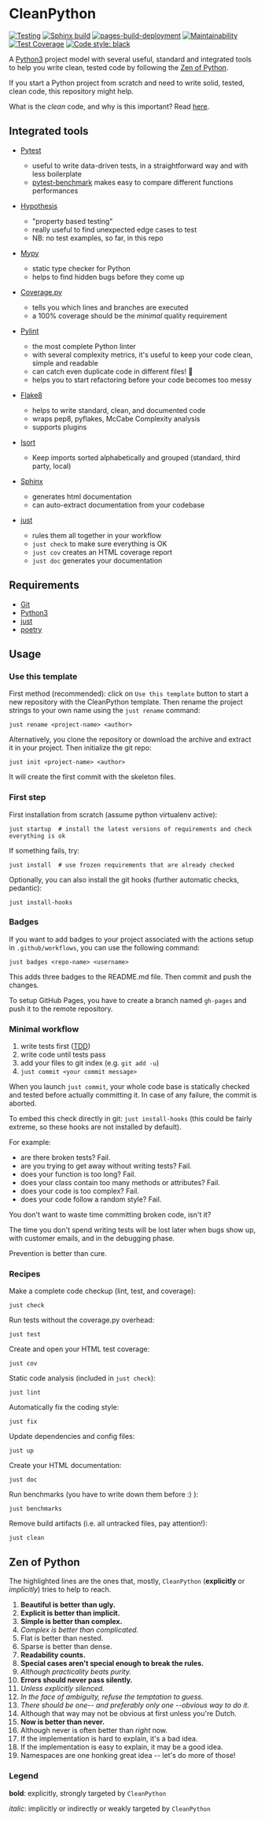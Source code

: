 # CleanPython

[![Testing](https://github.com/iacopy/cleanpython/actions/workflows/ci.yml/badge.svg)](https://github.com/iacopy/cleanpython/actions/workflows/ci.yml)
[![Sphinx build](https://github.com/iacopy/cleanpython/actions/workflows/sphinx.yml/badge.svg)](https://github.com/iacopy/cleanpython/actions/workflows/sphinx.yml)
[![pages-build-deployment](https://github.com/iacopy/cleanpython/actions/workflows/pages/pages-build-deployment/badge.svg)](https://github.com/iacopy/cleanpython/actions/workflows/pages/pages-build-deployment)
[![Maintainability](https://api.codeclimate.com/v1/badges/142fbb415a2d6f66b804/maintainability)](https://codeclimate.com/github/iacopy/cleanpython/maintainability)
[![Test Coverage](https://api.codeclimate.com/v1/badges/142fbb415a2d6f66b804/test_coverage)](https://codeclimate.com/github/iacopy/cleanpython/test_coverage)
[![Code style: black](https://img.shields.io/badge/code%20style-black-000000.svg)](https://github.com/psf/black)

A [Python3](https://docs.python.org/3/) project model with several useful, standard
and integrated tools to help you write clean, tested code by following
the [Zen of Python](#zen-of-python).

If you start a Python project from scratch and need to write solid, tested, clean code, this repository might help.

What is the *clean* code, and why is this important?
Read [here](https://www.butterfly.com.au/blog/website-development/clean-high-quality-code-a-guide-on-how-to-become-a-better-programmer).

## Integrated tools

- [Pytest](https://docs.pytest.org)
    - useful to write data-driven tests, in a straightforward way and with less boilerplate
    - [pytest-benchmark](http://pytest-benchmark.readthedocs.io/en/latest/) makes easy to compare different functions performances

- [Hypothesis](https://hypothesis.readthedocs.io)
    - \"property based testing\"
    - really useful to find unexpected edge cases to test
    - NB: no test examples, so far, in this repo

- [Mypy](http://mypy.readthedocs.io)
    - static type checker for Python
    - helps to find hidden bugs before they come up

- [Coverage.py](http://coverage.readthedocs.io)
    - tells you which lines and branches are executed
    - a 100% coverage should be the *minimal* quality requirement

- [Pylint](https://www.pylint.org)
    - the most complete Python linter
    - with several complexity metrics, it\'s useful to keep your code clean, simple and readable
    - can catch even duplicate code in different files! 🙌
    - helps you to start refactoring before your code becomes too messy

- [Flake8](http://flake8.readthedocs.io)
    - helps to write standard, clean, and documented code
    - wraps pep8, pyflakes, McCabe Complexity analysis
    - supports plugins

- [Isort](https://pycqa.github.io/isort/)
    - Keep imports sorted alphabetically and grouped (standard, third party, local)

- [Sphinx](http://www.sphinx-doc.org/en/stable/)
    - generates html documentation
    - can auto-extract documentation from your codebase

- [just](https://github.com/casey/just)
    - rules them all together in your workflow
    - `just check` to make sure everything is OK
    - `just cov` creates an HTML coverage report
    - `just doc` generates your documentation

## Requirements

- [Git](https://git-scm.com)
- [Python3](https://docs.python.org/3/)
- [just](https://github.com/casey/just)
- [poetry](https://python-poetry.org/)

## Usage

### Use this template

First method (recommended): click on `Use this template` button to start a new repository with the CleanPython template.
Then rename the project strings to your own name using the `just rename` command:

    just rename <project-name> <author>

Alternatively, you clone the repository or download the archive and extract it in your project. Then initialize the git repo:

    just init <project-name> <author>

It will create the first commit with the skeleton files.

### First step

First installation from scratch (assume python virtualenv active):

    just startup  # install the latest versions of requirements and check everything is ok

If something fails, try:

    just install  # use frozen requirements that are already checked

Optionally, you can also install the git hooks (further automatic
checks, pedantic):

    just install-hooks

### Badges

If you want to add badges to your project associated with the actions setup in `.github/workflows`, you can use the following command:

    just badges <repo-name> <username>

This adds three badges to the README.md file. Then commit and push the changes.

To setup GitHub Pages, you have to create a branch named `gh-pages` and push it to the remote repository.

### Minimal workflow

1. write tests first
    ([TDD](https://en.wikipedia.org/wiki/Test-driven_development))
2. write code until tests pass
3. add your files to git index (e.g. `git add -u`)
4. `just commit <your commit message>`

When you launch `just commit`, your whole code base is statically checked and tested
before actually committing it. In case of any failure, the commit is aborted.

To embed this check directly in git: `just install-hooks`
(this could be fairly extreme, so these hooks are not installed by default).

For example:

- are there broken tests? Fail.
- are you trying to get away without writing tests? Fail.
- does your function is too long? Fail.
- does your class contain too many methods or attributes? Fail.
- does your code is too complex? Fail.
- does your code follow a random style? Fail.

You don\'t want to waste time committing broken code, isn\'t it?

The time you don't spend writing tests will be lost later when bugs show up, with customer emails, and in the debugging phase.

Prevention is better than cure.

### Recipes

Make a complete code checkup (lint, test, and coverage):

    just check

Run tests without the coverage.py overhead:

    just test

Create and open your HTML test coverage:

    just cov

Static code analysis (included in `just check`):

    just lint

Automatically fix the coding style:

    just fix

Update dependencies and config files:

    just up

Create your HTML documentation:

    just doc

Run benchmarks (you have to write down them before :) ):

    just benchmarks

Remove build artifacts (i.e. all untracked files, pay attention!):

    just clean

## Zen of Python

The highlighted lines are the ones that, mostly, `CleanPython`
(**explicitly** or *implicitly*) tries to help to reach.

1. **Beautiful is better than ugly.**
2. **Explicit is better than implicit.**
3. **Simple is better than complex.**
4. *Complex is better than complicated.*
5. Flat is better than nested.
6. Sparse is better than dense.
7. **Readability counts.**
8. **Special cases aren\'t special enough to break the rules.**
9. *Although practicality beats purity.*
10. **Errors should never pass silently.**
11. *Unless explicitly silenced.*
12. *In the face of ambiguity, refuse the temptation to guess.*
13. *There should be one\-- and preferably only one \--obvious way to do
    it.*
14. Although that way may not be obvious at first unless you\'re Dutch.
15. **Now is better than never.**
16. Although never is often better than *right* now.
17. If the implementation is hard to explain, it\'s a bad idea.
18. If the implementation is easy to explain, it may be a good idea.
19. Namespaces are one honking great idea \-- let\'s do more of those!

### Legend

**bold**: explicitly, strongly targeted by `CleanPython`

*italic*: implicitly or indirectly or weakly targeted by `CleanPython`
